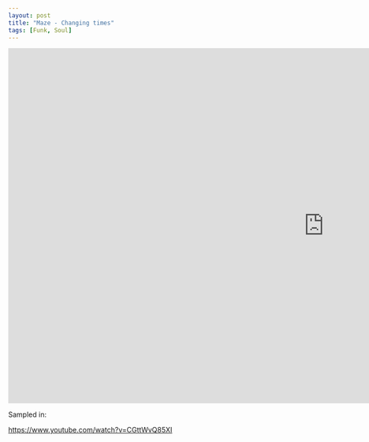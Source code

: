 ```yaml
---
layout: post
title: "Maze - Changing times"
tags: [Funk, Soul]
---
```


<div class="embed-responsive embed-responsive-16by9">
    <iframe width="1280" height="720" src="https://www.youtube.com/embed/PbCkBeA6e7s" frameborder="0" allow="autoplay; encrypted-media" allowfullscreen></iframe>
</div>

Sampled in:

https://www.youtube.com/watch?v=CGttWvQ85XI
